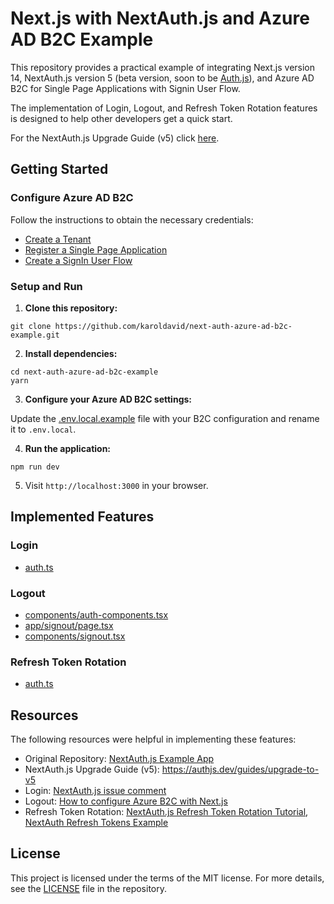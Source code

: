 # Next.js with NextAuth.js and Azure AD B2C Example

This repository provides a practical example of integrating Next.js version 14, NextAuth.js version 5 (beta version, soon to be [Auth.js](https://authjs.dev/)), and Azure AD B2C for Single Page Applications with Signin User Flow. 

The implementation of Login, Logout, and Refresh Token Rotation features is designed to help other developers get a quick start.

For the NextAuth.js Upgrade Guide (v5) click [here](https://authjs.dev/guides/upgrade-to-v5).

## Getting Started

### Configure Azure AD B2C

Follow the instructions to obtain the necessary credentials:

- [Create a Tenant](https://learn.microsoft.com/en-us/azure/active-directory-b2c/tutorial-create-tenant)
- [Register a Single Page Application](https://learn.microsoft.com/en-us/azure/active-directory-b2c/tutorial-register-spa)
- [Create a SignIn User Flow](https://learn.microsoft.com/en-us/azure/active-directory-b2c/tutorial-create-user-flows?pivots=b2c-user-flow)

### Setup and Run

1. **Clone this repository:**

```
git clone https://github.com/karoldavid/next-auth-azure-ad-b2c-example.git
```

2. **Install dependencies:**

```
cd next-auth-azure-ad-b2c-example
yarn
```

3. **Configure your Azure AD B2C settings:**

Update the [.env.local.example](./.env.local.example) file with your B2C configuration and rename it to `.env.local`.

4. **Run the application:**

```
npm run dev
```

5. Visit `http://localhost:3000` in your browser.

## Implemented Features

### Login

- [auth.ts](./auth.ts)

### Logout

- [components/auth-components.tsx](./components/auth-components.tsx)
- [app/signout/page.tsx](./app/signout/page.tsx)
- [components/signout.tsx](./components/signout.tsx)

### Refresh Token Rotation

- [auth.ts](./auth.ts)

## Resources

The following resources were helpful in implementing these features:

- Original Repository: [NextAuth.js Example App](https://github.com/nextauthjs/next-auth-example)
 - NextAuth.js Upgrade Guide (v5): https://authjs.dev/guides/upgrade-to-v5
- Login: [NextAuth.js issue comment](https://github.com/nextauthjs/next-auth/issues/7810#issuecomment-1680240435)
- Logout: [How to configure Azure B2C with Next.js](https://benjaminwfox.com/blog/tech/how-to-configure-azure-b2c-with-nextjs#add-signout)
- Refresh Token Rotation: [NextAuth.js Refresh Token Rotation Tutorial](https://next-auth.js.org/v3/tutorials/refresh-token-rotation), [NextAuth Refresh Tokens Example](https://github.com/lawrencecchen/next-auth-refresh-tokens/blob/main/pages/api/auth/%5B...nextauth%5D.js)

## License

This project is licensed under the terms of the MIT license. For more details, see the [LICENSE](./LICENSE) file in the repository.